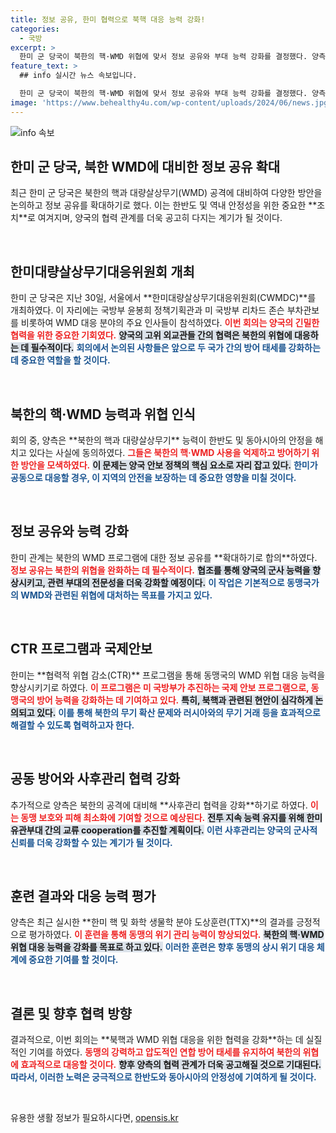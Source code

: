 ```yaml
---
title: 정보 공유, 한미 협력으로 북핵 대응 능력 강화!
categories:
  - 국방
excerpt: >
  한미 군 당국이 북한의 핵·WMD 위협에 맞서 정보 공유와 부대 능력 강화를 결정했다. 양측은 한반도 안보 협력을 통해 억제력을 높이고, 동맹 보호 방안을 논의하며 북한에 단호히 대응할 계획이다.
feature_text: >
  ## info 실시간 뉴스 속보입니다.

  한미 군 당국이 북한의 핵·WMD 위협에 맞서 정보 공유와 부대 능력 강화를 결정했다. 양측은 한반도 안보 협력을 통해 억제력을 높이고, 동맹 보호 방안을 논의하며 북한에 단호히 대응할 계획이다.
image: 'https://www.behealthy4u.com/wp-content/uploads/2024/06/news.jpg'
---
```


<p><img src="https://www.behealthy4u.com/wp-content/uploads/2024/06/news.jpg" alt="info 속보" /></p>

<h2 data-ke-size="size26">한미 군 당국, 북한 WMD에 대비한 정보 공유 확대</h2>

<p data-ke-size="size16">최근 한미 군 당국은 북한의 핵과 대량살상무기(WMD) 공격에 대비하여 다양한 방안을 논의하고 정보 공유를 확대하기로 했다. 이는 한반도 및 역내 안정성을 위한 중요한 **조치**로 여겨지며, 양국의 협력 관계를 더욱 공고히 다지는 계기가 될 것이다.</p>

<p data-ke-size="size16">&nbsp;</p>

<h2 data-ke-size="size26">한미대량살상무기대응위원회 개최</h2>

<p data-ke-size="size16">한미 군 당국은 지난 30일, 서울에서 **한미대량살상무기대응위원회(CWMDC)**를 개최하였다. 이 자리에는 국방부 윤봉희 정책기획관과 미 국방부 리차드 존슨 부차관보를 비롯하여 WMD 대응 분야의 주요 인사들이 참석하였다. <b><span style="color: #ee2323;">이번 회의는 양국의 긴밀한 협력을 위한 중요한 기회였다.</span></b> <b><span style="background-color: #21538527;">양국의 고위 외교관들 간의 협력은 북한의 위협에 대응하는 데 필수적이다.</span></b> <b><span style="color: #1a5490;">회의에서 논의된 사항들은 앞으로 두 국가 간의 방어 태세를 강화하는 데 중요한 역할을 할 것이다.</span></b></p>

<p data-ke-size="size16">&nbsp;</p>

<h2 data-ke-size="size26">북한의 핵·WMD 능력과 위협 인식</h2>

<p data-ke-size="size16">회의 중, 양측은 **북한의 핵과 대량살상무기** 능력이 한반도 및 동아시아의 안정을 해치고 있다는 사실에 동의하였다. <b><span style="color: #ee2323;">그들은 북한의 핵·WMD 사용을 억제하고 방어하기 위한 방안을 모색하였다.</span></b> <b><span style="background-color: #21538527;">이 문제는 양국 안보 정책의 핵심 요소로 자리 잡고 있다.</span></b> <b><span style="color: #1a5490;">한미가 공동으로 대응할 경우, 이 지역의 안전을 보장하는 데 중요한 영향을 미칠 것이다.</span></b></p>

<p data-ke-size="size16">&nbsp;</p>

<h2 data-ke-size="size26">정보 공유와 능력 강화</h2>

<p data-ke-size="size16">한미 관계는 북한의 WMD 프로그램에 대한 정보 공유를 **확대하기로 합의**하였다. <b><span style="color: #ee2323;">정보 공유는 북한의 위협을 완화하는 데 필수적이다.</span></b> <b><span style="background-color: #21538527;">협조를 통해 양국의 군사 능력을 향상시키고, 관련 부대의 전문성을 더욱 강화할 예정이다.</span></b> <b><span style="color: #1a5490;">이 작업은 기본적으로 동맹국가의 WMD와 관련된 위협에 대처하는 목표를 가지고 있다.</span></b></p>

<p data-ke-size="size16">&nbsp;</p>

<h2 data-ke-size="size26">CTR 프로그램과 국제안보</h2>

<p data-ke-size="size16">한미는 **협력적 위협 감소(CTR)** 프로그램을 통해 동맹국의 WMD 위협 대응 능력을 향상시키기로 하였다. <b><span style="color: #ee2323;">이 프로그램은 미 국방부가 추진하는 국제 안보 프로그램으로, 동맹국의 방어 능력을 강화하는 데 기여하고 있다.</span></b> <b><span style="background-color: #21538527;">특히, 북핵과 관련된 현안이 심각하게 논의되고 있다.</span></b> <b><span style="color: #1a5490;">이를 통해 북한의 무기 확산 문제와 러시아와의 무기 거래 등을 효과적으로 해결할 수 있도록 협력하고자 한다.</span></b></p>

<p data-ke-size="size16">&nbsp;</p>

<h2 data-ke-size="size26">공동 방어와 사후관리 협력 강화</h2>

<p data-ke-size="size16">추가적으로 양측은 북한의 공격에 대비해 **사후관리 협력을 강화**하기로 하였다. <b><span style="color: #ee2323;">이는 동맹 보호와 피해 최소화에 기여할 것으로 예상된다.</span></b> <b><span style="background-color: #21538527;">전투 지속 능력 유지를 위해 한미 유관부대 간의 교류 cooperation를 추진할 계획이다.</span></b> <b><span style="color: #1a5490;">이런 사후관리는 양국의 군사적 신뢰를 더욱 강화할 수 있는 계기가 될 것이다.</span></b></p>

<p data-ke-size="size16">&nbsp;</p>

<h2 data-ke-size="size26">훈련 결과와 대응 능력 평가</h2>

<p data-ke-size="size16">양측은 최근 실시한 **한미 핵 및 화학 생물학 분야 도상훈련(TTX)**의 결과를 긍정적으로 평가하였다. <b><span style="color: #ee2323;">이 훈련을 통해 동맹의 위기 관리 능력이 향상되었다.</span></b> <b><span style="background-color: #21538527;">북한의 핵·WMD 위협 대응 능력을 강화를 목표로 하고 있다.</span></b> <b><span style="color: #1a5490;">이러한 훈련은 향후 동맹의 상시 위기 대응 체계에 중요한 기여를 할 것이다.</span></b></p>

<p data-ke-size="size16">&nbsp;</p>

<h2 data-ke-size="size26">결론 및 향후 협력 방향</h2>

<p data-ke-size="size16">결과적으로, 이번 회의는 **북핵과 WMD 위협 대응을 위한 협력을 강화**하는 데 실질적인 기여를 하였다. <b><span style="color: #ee2323;">동맹의 강력하고 압도적인 연합 방어 태세를 유지하여 북한의 위협에 효과적으로 대응할 것이다.</span></b> <b><span style="background-color: #21538527;">향후 양측의 협력 관계가 더욱 공고해질 것으로 기대된다.</span></b> <b><span style="color: #1a5490;">따라서, 이러한 노력은 궁극적으로 한반도와 동아시아의 안정성에 기여하게 될 것이다.</span></b></p>

<p data-ke-size="size16">&nbsp;</p>
유용한 생활 정보가 필요하시다면, <a href="https://opensis.kr" rel="dofollow">opensis.kr</a>


